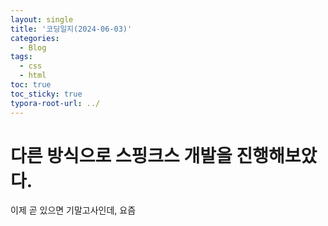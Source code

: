```yaml
---
layout: single
title: '코딩일지(2024-06-03)'
categories:
  - Blog
tags:
  - css
  - html
toc: true
toc_sticky: true
typora-root-url: ../
---
```








# 다른 방식으로 스핑크스 개발을 진행해보았다.



이제 곧 있으면 기말고사인데, 요즘







